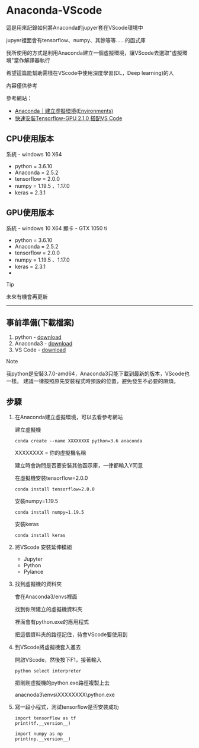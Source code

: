 # Anaconda-VScode
這是用來記錄如何將Anaconda的jupyer套在VScode環境中

jupyer裡面會有tensorflow、numpy、其餘等等......的函式庫

我所使用的方式是利用Anaconda建立一個虛擬環境，讓VScode去選取"虛擬環境"當作解譯器執行


希望這篇能幫助需樣在VScode中使用深度學習(DL，Deep learning)的人

內容僅供參考

參考網站：
* [Anaconda｜建立虛擬環境(Environments)](https://songzhu1030.medium.com/anaconda-%E5%BB%BA%E7%AB%8B%E8%99%9B%E6%93%AC%E7%92%B0%E5%A2%83-environments-2d1d78d9ccf0)
* [快速安裝Tensorflow-GPU 2.1.0 搭配VS Code](https://hackmd.io/@eric60305/SyKKaIzFw)

## CPU使用版本
系統 - windows 10 X64
* python = 3.6.10
* Anaconda = 2.5.2
* tensorflow = 2.0.0
* numpy = 1.19.5 、1.17.0
* keras = 2.3.1
  
## GPU使用版本
系統 - windows 10 X64
顯卡 - GTX 1050 ti
* python = 3.6.10
* Anaconda = 2.5.2
* tensorflow = 2.0.0
* numpy = 1.19.5 、1.17.0
* keras = 2.3.1
* 
>[!Tip]
>未來有機會再更新
****

## 事前準備(下載檔案)
1. python - [download](https://www.python.org/downloads/)
2. Anaconda3 - [download](https://www.anaconda.com/download)
3. VS Code - [download](https://code.visualstudio.com)
> [!NOTE] 
> 我python是安裝3.7.0-amd64，Anaconda3只能下載到最新的版本，VScode也一樣。
> 建議一律按照原先安裝程式時預設的位置，避免發生不必要的麻煩。

## 步驟
1. 在Anaconda建立虛擬環境，可以去看參考網站

   建立虛擬機
   ```
   conda create --name XXXXXXXX python=3.6 anaconda
   ```
   
   XXXXXXXX = 你的虛擬機名稱

   建立時會詢問是否要安裝其他函示庫，一律都輸入Y同意

   在虛擬機安裝tensorflow=2.0.0
   ```
   conda install tensorflow=2.0.0
   ```
   安裝numpy=1.19.5
   ```
   conda install numpy=1.19.5
   ```
   安裝keras
   ```
   conda install keras
   ```
   
2. 將VScode 安裝延伸模組

   - Jupyter 
   -  Python 
   -  Pylance

3. 找到虛擬機的資料夾

   會在Anaconda3/envs裡面

   找到你所建立的虛擬機資料夾

   裡面會有python.exe的應用程式

   把這個資料夾的路徑記住，待會VScode要使用到
   
4. 到VScode將虛擬機套入進去

   開啟VScode，然後按下F1，接著輸入
   ```
   python select interpreter
   ```
   把剛剛虛擬機的python.exe路徑複製上去

   anacnoda3\envs\XXXXXXXX\python.exe
   

6. 寫一段小程式，測試tensorflow是否安裝成功
   ```
   import tensorflow as tf
   print(tf.__version__)
   
   import numpy as np
   print(np.__version__)
   ```

